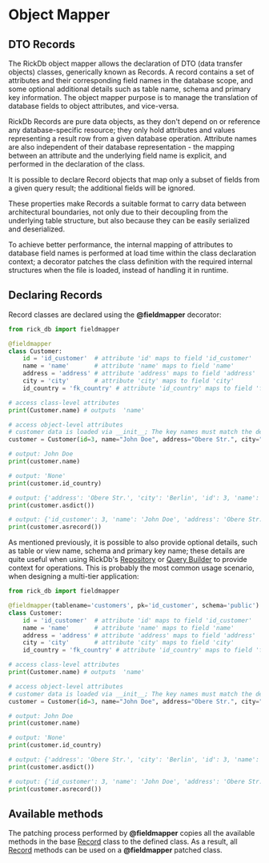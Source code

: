 # Object Mapper

## DTO Records

The RickDb object mapper allows the declaration of DTO (data transfer objects) classes, generically known as Records. A
record contains a set of attributes and their corresponding field names in the database scope, and some optional additional
details such as table name, schema and primary key information. The object mapper purpose is to manage the translation 
of database fields to object attributes, and vice-versa.

RickDb Records are pure data objects, as they don't depend on or reference any database-specific resource; they only hold
attributes and values representing a result row from a given database operation. Attribute names are also independent of
their database representation - the mapping between an attribute and the underlying field name is explicit, and performed
in the declaration of the class.

It is possible to declare Record objects that map only a subset of fields from a given query result; the additional fields
will be ignored.

These properties make Records a suitable format to carry data between architectural boundaries, not only due to their 
decoupling from the underlying table structure, but also because they can be easily serialized and deserialized.

To achieve better performance, the internal mapping of attributes to database field names is performed at load time within
the class declaration context; a decorator patches the class definition with the required internal structures when the
file is loaded, instead of handling it in runtime. 

## Declaring Records

Record classes are declared using the **@fieldmapper** decorator:

```python
from rick_db import fieldmapper

@fieldmapper
class Customer:
    id = 'id_customer'  # attribute 'id' maps to field 'id_customer'
    name = 'name'       # attribute 'name' maps to field 'name'
    address = 'address' # attribute 'address' maps to field 'address'
    city = 'city'       # attribute 'city' maps to field 'city'
    id_country = 'fk_country' # attribute 'id_country' maps to field 'fk_country'

# access class-level attributes
print(Customer.name) # outputs  'name'

# access object-level attributes
# customer data is loaded via __init__; The key names must match the defined attributes
customer = Customer(id=3, name="John Doe", address="Obere Str.", city="Berlin")

# output: John Doe
print(customer.name)  

# output: 'None'
print(customer.id_country)  

# output: {'address': 'Obere Str.', 'city': 'Berlin', 'id': 3, 'name': 'John Doe'}
print(customer.asdict())

# output: {'id_customer': 3, 'name': 'John Doe', 'address': 'Obere Str.', 'city': 'Berlin'}
print(customer.asrecord())
```

As mentioned previously, it is possible to also provide optional details, such as table or view name, schema and primary
key name; these details are quite useful when using RickDb's [Repository](repository.md) or [Query Builder](building_queries.md) to
provide context for operations. This is probably the most common usage scenario, when designing a multi-tier application:

```python
from rick_db import fieldmapper

@fieldmapper(tablename='customers', pk='id_customer', schema='public')
class Customer:
    id = 'id_customer'  # attribute 'id' maps to field 'id_customer'
    name = 'name'       # attribute 'name' maps to field 'name'
    address = 'address' # attribute 'address' maps to field 'address'
    city = 'city'       # attribute 'city' maps to field 'city'
    id_country = 'fk_country' # attribute 'id_country' maps to field 'fk_country'

# access class-level attributes
print(Customer.name) # outputs  'name'

# access object-level attributes
# customer data is loaded via __init__; The key names must match the defined attributes
customer = Customer(id=3, name="John Doe", address="Obere Str.", city="Berlin")

# output: John Doe
print(customer.name)  

# output: 'None'
print(customer.id_country)  

# output: {'address': 'Obere Str.', 'city': 'Berlin', 'id': 3, 'name': 'John Doe'}
print(customer.asdict())

# output: {'id_customer': 3, 'name': 'John Doe', 'address': 'Obere Str.', 'city': 'Berlin'}
print(customer.asrecord())
```

## Available methods

The patching process performed by **@fieldmapper** copies all the available methods in the base [Record](classes/record.md)
class to the defined class. As a result, all [Record](classes/record.md) methods can be used on a **@fieldmapper** patched 
class.






